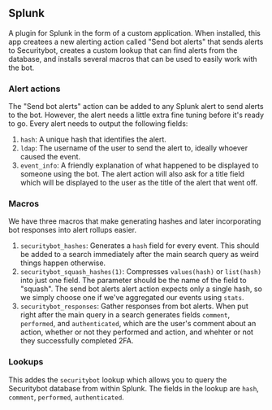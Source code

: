 ## Splunk
A plugin for Splunk in the form of a custom application.
When installed, this app createes a new alerting action called "Send bot alerts" that sends alerts to Securitybot, creates a custom lookup that can find alerts from the database, and installs several macros that can be used to easily work with the bot.

### Alert actions
The "Send bot alerts" action can be added to any Splunk alert to send alerts to the bot.
However, the alert needs a little extra fine tuning before it's ready to go.
Every alert needs to output the following fields:
1. `hash`: A unique hash that identifies the alert.
2. `ldap`: The username of the user to send the alert to, ideally whoever caused the event.
3. `event_info`: A friendly explanation of what happened to be displayed to someone using the bot.
The alert action will also ask for a title field which will be displayed to the user as the title of the alert that went off.

### Macros
We have three macros that make generating hashes and later incorporating bot responses into alert rollups easier.
1. `securitybot_hashes`: Generates a `hash` field for every event.
   This should be added to a search immediately after the main search query as weird things happen otherwise.
2. `securitybot_squash_hashes(1)`: Compresses `values(hash)` or `list(hash)` into just one field.
   The parameter should be the name of the field to "squash".
   The send bot alerts alert action expects only a single hash, so we simply choose one if we've aggregated our events using `stats`.
3. `securitybot_responses`: Gather responses from bot alerts.
   When put right after the main query in a search generates fields `comment`, `performed`, and `authenticated`, which are the user's comment about an action, whether or not they performed and action, and whehter or not they successfully completed 2FA.

### Lookups
This addes the `securitybot` lookup which allows you to query the Securitybot database from within Splunk.
The fields in the lookup are `hash`, `comment`, `performed`, `authenticated`.
